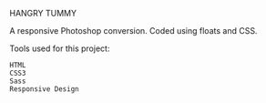 HANGRY TUMMY

A responsive Photoshop conversion. Coded using floats and CSS.

Tools used for this project:

    HTML
    CSS3
    Sass
    Responsive Design
